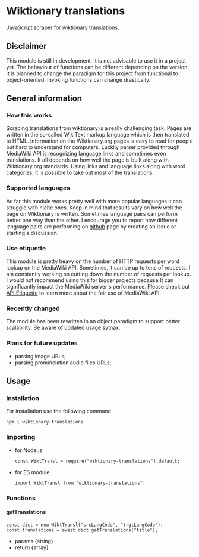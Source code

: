 # Wiktionary translations

JavaScript scraper for wiktionary translations.

## Disclaimer

This module is still in development, it is not advisable to use it in a project yet. The behaviour of functions can be different depending on the version. It is planned to change the paradigm for this project from functional to object-oriented. Invoking functions can change drastically.

## General information

### How this works

Scraping translations from wiktionary is a really challenging task. Pages are written in the so-called WikiText markup language which is then translated to HTML. Information on the Wiktionary.org pages is easy to read for people but hard to understand for computers. Luckily parser provided through MediaWiki API is recognizing language links and sometimes even translations. It all depends on how well the page is built along with Wiktionary.org standards. Using links and language links along with word categories, it is possible to take out most of the translations.

### Supported languages

As far this module works pretty well with more popular languages it can struggle with niche ones. Keep in mind that results vary on how well the page on Wiktionary is written. Sometimes language pairs can perform better one way than the other. I encourage you to report how different language pairs are performing on [github](https://github.com/Bar0-dev/wiktionary-translations) page by creating an issue or starting a discussion.

### Use etiquette

This module is pretty heavy on the number of HTTP requests per word lookup on the MediaWiki API. Sometimes, it can be up to tens of requests. I am constantly working on cutting down the number of requests per lookup. I would not recommend using this for bigger projects because It can significantly impact the MediaWiki server's performance. Please check out [API:Etiquette](https://www.mediawiki.org/wiki/API:Etiquette) to learn more about the fair use of MediaWiki API.

### Recently changed

The module has been rewritten in an object paradigm to support better scalability. Be aware of updated usage sytnax.

### Plans for future updates

- parsing image URLs;
- parsing pronunciation audio files URLs;

## Usage

### Installation

For installation use the following command

    npm i wiktionary-translations

### Importing

- for Node.js

      const WiktTransl = require("wiktionary-translations").default;

- for ES module

      import WiktTransl from "wiktionary-translations";

### Functions

#### getTranslations

    const dict = new WiktTransl("srcLangCode", "trgtLangCode");
    const translations = await dict.getTranslations("title");

- params {string}
- return {array}
